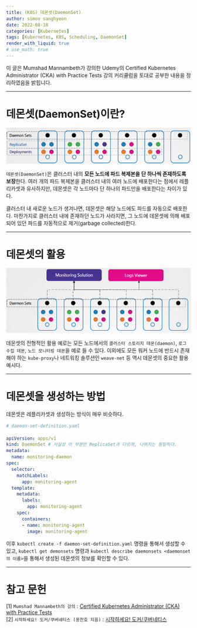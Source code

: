 ```yaml
---
title: (K8S) 데몬셋(DaemonSet)
author: simon sanghyeon
date: 2022-08-18
categories: [Kubernetes]
tags: [Kubernetes, K8S, Scheduling, DaemonSet]
render_with_liquid: true
# use_math: true
---
```

이 글은 Mumshad Mannambeth가 강의한 Udemy의 Certified Kubernetes Administrator (CKA) with Practice Tests 강의 커리큘럼을 토대로 공부한 내용을 정리하였음을 밝힙니다.

---
# 데몬셋(DaemonSet)이란?

![fig01](/assets/img/2022-08-18-DaemonSet/fig01.png)

`데몬셋(DaemonSet)`은 클러스터 내의 **모든 노드에 파드 복제본을 단 하나씩 존재하도록 보장**한다.
여러 개의 파드 복제본을 클러스터 내의 여러 노드에 배포한다는 점에서 레플리카셋과 유사하지만, 데몬셋은 각 노드마다 단 하나의 파드만을 배포한다는 차이가 있다.

클러스터 내 새로운 노드가 생겨나면, 데몬셋은 해당 노드에도 파드를 자동으로 배포한다.
마찬가지로 클러스터 내에 존재하던 노드가 사라지면, 그 노드에 데몬셋에 의해 배포되어 있던 파드를 자동적으로 제거(garbage collected)한다.

---
# 데몬셋의 활용

![fig02](/assets/img/2022-08-18-DaemonSet/fig02.png)

데몬셋의 전형적인 활용 예로는 모든 노드에서의 `클러스터 스토리지 데몬(daemon)`, `로그 수집 데몬`, `노드 모니터링 데몬`을 예로 들 수 있다.
이외에도 모든 워커 노드에 반드시 존재해야 하는 `kube-proxy`나 네트워킹 솔루션인 `weave-net` 등 역시 데몬셋의 중요한 활용 예시다.

---
# 데몬셋을 생성하는 방법

데몬셋은 레플리카셋과 생성하는 방식이 매우 비슷하다.
```yaml
# daemon-set-definition.yaml

apiVersion: apps/v1
kind: DaemonSet # 사실상 이 부분만 ReplicaSet과 다르며, 나머지는 동일하다.
metadata:
  name: monitoring-daemon
spec:
  selector:
    matchLabels:
      app: monitoring-agent
  template:
    metadata:
      labels:
        app: monitoring-agent
    spec:
      containers:
      - name: monitoring-agent
        image: monitoring-agent
```
이후 `kubectl create -f daemon-set-definition.yaml` 명령을 통해서 생성할 수 있고, `kubectl get demonsets` 명령과 `kubectl describe daemonsets <daemonset의 이름>`을 통해서 생성된 데몬셋의 정보를 확인할 수 있다.

---
# 참고 문헌

[1] `Mumshad Mannambeth의 강의` : [Certified Kubernetes Administrator (CKA) with Practice Tests](https://www.udemy.com/course/certified-kubernetes-administrator-with-practice-tests/)<br>
[2] `시작하세요! 도커/쿠버네티스 (용찬호 지음)` : [시작하세요! 도커/쿠버네티스](http://www.yes24.com/Product/Goods/84927385)<br>

